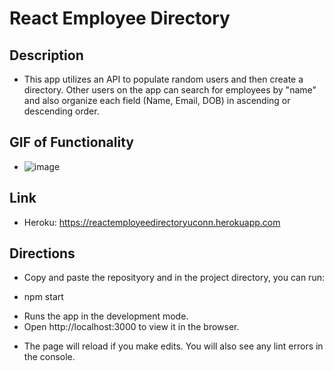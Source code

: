 # React Employee Directory

## Description
* This app utilizes an API to populate random users and then create a directory. Other users on the app can search for employees by "name" and also organize each field (Name, Email, DOB) in ascending or descending order.

## GIF of Functionality

* ![image](https://github.com/waymg/ReactEmployeeDirectory/blob/master/src/ReactEmployeeDirectory.gif)

## Link

* Heroku: https://reactemployeedirectoryuconn.herokuapp.com

## Directions

* Copy and paste the reposityory and in the project directory, you can run:

* npm start

- Runs the app in the development mode.
- Open http://localhost:3000 to view it in the browser.

* The page will reload if you make edits. You will also see any lint errors in the console.
